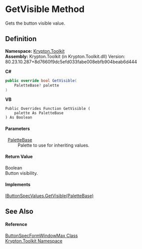 # GetVisible Method


Gets the button visible value.



## Definition
**Namespace:** <a href="79d2eac2-21f4-54ff-7552-b20c33c30600.md">Krypton.Toolkit</a>  
**Assembly:** Krypton.Toolkit (in Krypton.Toolkit.dll) Version: 80.23.10.287+8d7660f9dc5efd033fabe008ebfb904beab6d444

**C#**
``` C#
public override bool GetVisible(
	PaletteBase? palette
)
```
**VB**
``` VB
Public Overrides Function GetVisible ( 
	palette As PaletteBase
) As Boolean
```



#### Parameters
<dl><dt>  <a href="6da77fa5-1590-4646-f2ea-70002c922aee.md">PaletteBase</a></dt><dd>Palette to use for inheriting values.</dd></dl>

#### Return Value
Boolean  
Button visibility.

#### Implements
<a href="af718cb6-8866-350e-58c8-b6fcb8eae505.md">IButtonSpecValues.GetVisible(PaletteBase)</a>  


## See Also


#### Reference
<a href="6bdaa7cd-2dd5-680a-a175-ba15a0695f25.md">ButtonSpecFormWindowMax Class</a>  
<a href="79d2eac2-21f4-54ff-7552-b20c33c30600.md">Krypton.Toolkit Namespace</a>  
